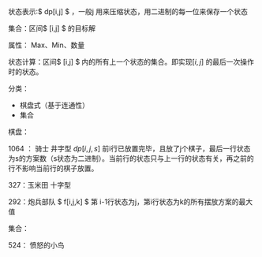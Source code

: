 状态表示:$ dp[i,j] $  ，一般j 用来压缩状态，用二进制的每一位来保存一个状态



集合：区间$ [i,j] $ 的目标解

属性： Max、Min、数量 



状态计算：区间$ [i,j] $ 内的所有上一个状态的集合。即实现$[i,j]$ 的最后一次操作时的状态。



分类：

- 棋盘式（基于连通性）
- 集合



棋盘：

 1064 ： 骑士 井字型  $dp[i,j,s]$ 前i行已放置完毕，且放了j个棋子，最后一行状态为s的方案数（s状态为二进制）。当前行的状态只与上一行的状态有关，再之前的行不影响当前行的棋子放置。

327：玉米田 十字型

292：炮兵部队 $  f[i,j,k] $ 第 i-1行状态为j，第i行状态为k的所有摆放方案的最大值  



集合：

524： 愤怒的小鸟











